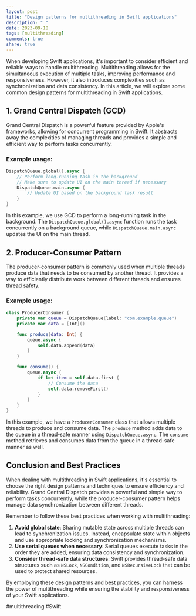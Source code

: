 ```yaml
---
layout: post
title: "Design patterns for multithreading in Swift applications"
description: " "
date: 2023-09-18
tags: [multithreading]
comments: true
share: true
---
```


When developing Swift applications, it's important to consider efficient and reliable ways to handle multithreading. Multithreading allows for the simultaneous execution of multiple tasks, improving performance and responsiveness. However, it also introduces complexities such as synchronization and data consistency. In this article, we will explore some common design patterns for multithreading in Swift applications.

## 1. Grand Central Dispatch (GCD)

Grand Central Dispatch is a powerful feature provided by Apple's frameworks, allowing for concurrent programming in Swift. It abstracts away the complexities of managing threads and provides a simple and efficient way to perform tasks concurrently.

### Example usage:

```swift
DispatchQueue.global().async {
    // Perform long-running task in the background
    // Make sure to update UI on the main thread if necessary
    DispatchQueue.main.async {
        // Update UI based on the background task result
    }
}
```

In this example, we use GCD to perform a long-running task in the background. The `DispatchQueue.global().async` function runs the task concurrently on a background queue, while `DispatchQueue.main.async` updates the UI on the main thread.

## 2. Producer-Consumer Pattern

The producer-consumer pattern is commonly used when multiple threads produce data that needs to be consumed by another thread. It provides a way to efficiently distribute work between different threads and ensures thread safety.

### Example usage:

```swift
class ProducerConsumer {
    private var queue = DispatchQueue(label: "com.example.queue")
    private var data = [Int]()

    func produce(data: Int) {
        queue.async {
            self.data.append(data)
        }
    }

    func consume() {
        queue.async {
            if let item = self.data.first {
                // Consume the data
                self.data.removeFirst()
            }
        }
    }
}
```

In this example, we have a `ProducerConsumer` class that allows multiple threads to produce and consume data. The `produce` method adds data to the queue in a thread-safe manner using `DispatchQueue.async`. The `consume` method retrieves and consumes data from the queue in a thread-safe manner as well.

## Conclusion and Best Practices

When dealing with multithreading in Swift applications, it's essential to choose the right design patterns and techniques to ensure efficiency and reliability. Grand Central Dispatch provides a powerful and simple way to perform tasks concurrently, while the producer-consumer pattern helps manage data synchronization between different threads.

Remember to follow these best practices when working with multithreading:

1. **Avoid global state**: Sharing mutable state across multiple threads can lead to synchronization issues. Instead, encapsulate state within objects and use appropriate locking and synchronization mechanisms.
2. **Use serial queues when necessary**: Serial queues execute tasks in the order they are added, ensuring data consistency and synchronization.
3. **Consider thread-safe data structures**: Swift provides thread-safe data structures such as `NSLock`, `NSCondition`, and `NSRecursiveLock` that can be used to protect shared resources.

By employing these design patterns and best practices, you can harness the power of multithreading while ensuring the stability and responsiveness of your Swift applications.

#multithreading #Swift